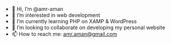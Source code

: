 - 👋 Hi, I’m @amr-aman
- 👀 I’m interested in web development
- 🌱 I’m currently learning PHP on XAMP & WordPress
- 💞️ I’m looking to collaborate on developing my personal website
- 📫 How to reach me: amr.aman@gmail.com

<!---
amr-aman/amr-aman is a ✨ special ✨ repository because its `README.md` (this file) appears on your GitHub profile.
You can click the Preview link to take a look at your changes.
--->
